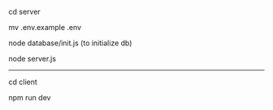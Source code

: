 cd server

mv .env.example .env

node database/init.js (to initialize db)

node server.js

---------------------

cd client

npm run dev

